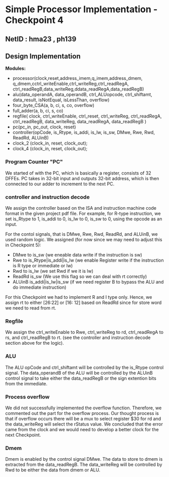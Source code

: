 # Simple Processor Implementation - Checkpoint 4
## NetID : hma23 , ph139


## Design Implementation
**Modules:**
<ul>
<li>processor(clock,reset,address_imem,q_imem,address_dmem,
	q_dmem,cctrl_writeEnable,ctrl_writeReg,ctrl_readRegA,
	ctrl_readRegB,data_writeReg,ddata_readRegA,data_readRegB)</li>

<li>alu(data_operandA, data_operandB, ctrl_ALUopcode, ctrl_shiftamt, data_result, isNotEqual, isLessThan, overflow)</li>

<li> four_byte_CSA(a, b, ci, s, co, overflow)</li>

<li>full_adder(a, b, ci, s, co)</li>

<li>regfile(
	clock, ctrl_writeEnable, ctrl_reset, ctrl_writeReg,
	ctrl_readRegA, ctrl_readRegB, data_writeReg, data_readRegA,
	data_readRegB
)</li>

<li>pc(pc_in, pc_out, clock, reset)</li>

<li>controller(opCode, is_Rtype, is_addi, is_lw, is_sw, DMwe, Rwe, Rwd, ReadRd, ALUinB)</li>

<li>clock_2 (clock_in, reset, clock_out);</li>

<li>clock_4 (clock_in, reset, clock_out);</li>
</ul>

### Program Counter "PC"

We started of with the PC, which is basically a register, consists of 32 DFFEs. PC takes in 32-bit input and outputs 32-bit address, which is then connected to our adder to increment to the next PC.

### controller and instruction decode

We assign the controller based on the ISA and instruction machine code format in the given project pdf file. For example, for R-type instruction, we set is_Rtype to 1, is_addi to 0, is_lw to 0, is_sw to 0, using the opcode as an input.

For the contol signals, that is DMwe, Rwe, Rwd, ReadRd, and ALUinB, we used random logic.
We assigned (for now since we may need to adjust this in Checkpoint 5):
<ul>
<li>
DMwe to is_sw (we eneable data write if the instruction is sw)
</li>
<li>
Rwe to is_Rtype|is_addi|is_lw (we enable Register write if the instruction is R type or immediate or lw)
</li>
<li>
Rwd to is_lw (we set Rwd if we it is lw)
</li>
<li>
ReadRd is_sw (We use this flag so we can deal with rt correctly)
</li>
<li>
ALUinB is_addi|is_lw|is_sw (if we need register B to bypass the ALU and do immediate instruction)
</li>
</ul>

For this Checkpoint we had to implement R and I type only. Hence, we assign rt
to either [26:22] or [16: 12] based on ReadRd since for store word we need to read from rt.

### Regfile

We assign the ctrl_writeEnable to Rwe, ctrl_writeReg to rd, ctrl_readRegA to rs, and ctrl_readRegB to rt.
(see the controller and instruction decode section above for the logic).

### ALU
The ALU opCode and ctrl_shiftamt will be controlled by the is_Rtype control signal. The data_operandB of the ALU will be controlled by the ALUinB control signal to take either the data_readRegB or the sign extention bits from the immediate.

### Process overflow
We did not successfully implemented the overflow function. Therefore, we commented out the part for the overflow process. Our thought process is that if overflow occurs there will be a mux to select register $30 for rd and the data_writeReg will select the rStatus value. We concluded that the error came from the clock and we would need to develop a better clock for the next Checkpoint.

### Dmem
Dmem is enabled by the control signal DMwe. The data to store to dmem is extracted from the data_readRegB. The data_writeReg will be controlled by Rwd to be either the data from dmem or ALU.

